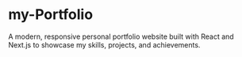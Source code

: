 # my-Portfolio
A modern, responsive personal portfolio website built with React and Next.js to showcase my skills, projects, and achievements.
